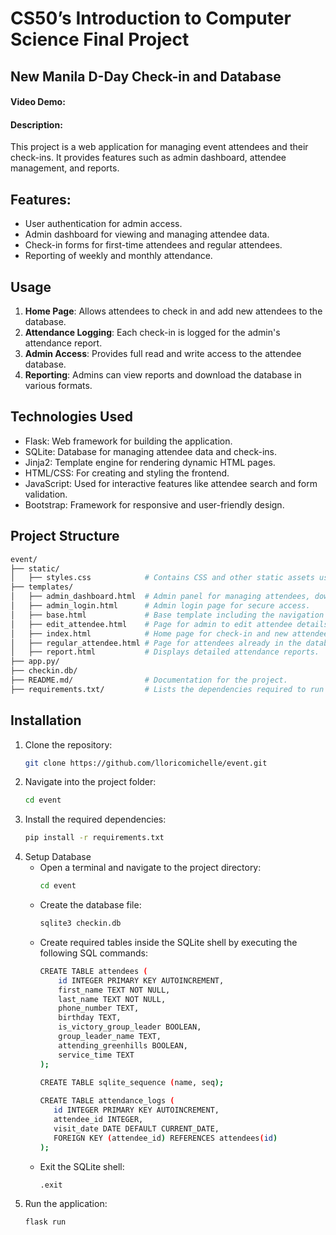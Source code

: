 # CS50’s Introduction to Computer Science Final Project 

## New Manila D-Day Check-in and Database
#### Video Demo: <URL HERE>
#### Description: 
This project is a web application for managing event attendees and their check-ins. It provides features such as admin dashboard, attendee management, and reports.

## Features:
- User authentication for admin access.
- Admin dashboard for viewing and managing attendee data.
- Check-in forms for first-time attendees and regular attendees.
- Reporting of weekly and monthly attendance.

## Usage
1. **Home Page**: Allows attendees to check in and add new attendees to the database.
2. **Attendance Logging**: Each check-in is logged for the admin's attendance report.
3. **Admin Access**: Provides full read and write access to the attendee database.
4. **Reporting**: Admins can view reports and download the database in various formats.

## Technologies Used
- Flask: Web framework for building the application.
- SQLite: Database for managing attendee data and check-ins.
- Jinja2: Template engine for rendering dynamic HTML pages.
- HTML/CSS: For creating and styling the frontend.
- JavaScript: Used for interactive features like attendee search and form validation.
- Bootstrap: Framework for responsive and user-friendly design.

## Project Structure
   ```bash
   event/  
   ├── static/  
   │   ├── styles.css            # Contains CSS and other static assets used for styling and enhanced visual presentation of the application.  
   ├── templates/  
   │   ├── admin_dashboard.html  # Admin panel for managing attendees, downloading database as Excel, and viewing reports.  
   │   ├── admin_login.html      # Admin login page for secure access.  
   │   ├── base.html             # Base template including the navigation bar for the entire application.  
   │   ├── edit_attendee.html    # Page for admin to edit attendee details.  
   │   ├── index.html            # Home page for check-in and new attendee addition.  
   │   ├── regular_attendee.html # Page for attendees already in the database to check-in.  
   │   ├── report.html           # Displays detailed attendance reports.  
   ├── app.py/  
   ├── checkin.db/  
   ├── README.md/                # Documentation for the project.  
   ├── requirements.txt/         # Lists the dependencies required to run the application.
   ```

## Installation
1. Clone the repository:
   ```bash
   git clone https://github.com/lloricomichelle/event.git

2. Navigate into the project folder:
   ```bash
   cd event

3. Install the required dependencies:
   ```bash
   pip install -r requirements.txt
   
4. Setup Database
   - Open a terminal and navigate to the project directory:
     ```bash
     cd event
   - Create the database file:
     ```bash
     sqlite3 checkin.db   
   - Create required tables inside the SQLite shell by executing the following SQL commands:
     ```bash
     CREATE TABLE attendees (
         id INTEGER PRIMARY KEY AUTOINCREMENT,
         first_name TEXT NOT NULL,
         last_name TEXT NOT NULL,
         phone_number TEXT,
         birthday TEXT,
         is_victory_group_leader BOOLEAN,
         group_leader_name TEXT,
         attending_greenhills BOOLEAN,
         service_time TEXT
     );
   
     CREATE TABLE sqlite_sequence (name, seq);
      
     CREATE TABLE attendance_logs (
        id INTEGER PRIMARY KEY AUTOINCREMENT,
        attendee_id INTEGER,
        visit_date DATE DEFAULT CURRENT_DATE,
        FOREIGN KEY (attendee_id) REFERENCES attendees(id)
     );
   - Exit the SQLite shell:
     ```bash
     .exit
6. Run the application:
   ```bash
   flask run
